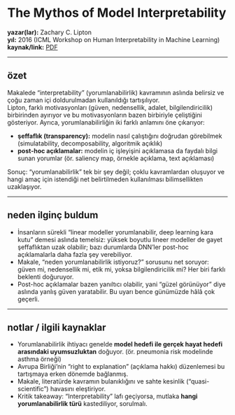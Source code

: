# The Mythos of Model Interpretability

**yazar(lar):** Zachary C. Lipton  
**yıl:** 2016 (ICML Workshop on Human Interpretability in Machine Learning)  
**kaynak/link:** [PDF](https://arxiv.org/abs/1606.03490)

---

## özet

Makalede “interpretability” (yorumlanabilirlik) kavramının aslında belirsiz ve çoğu zaman içi doldurulmadan kullanıldığı tartışılıyor.  
Lipton, farklı motivasyonları (güven, nedensellik, adalet, bilgilendiricilik) birbirinden ayırıyor ve bu motivasyonların bazen birbiriyle çeliştiğini gösteriyor. Ayrıca, yorumlanabilirliğin iki farklı anlamını öne çıkarıyor:  

- **şeffaflık (transparency):** modelin nasıl çalıştığını doğrudan görebilmek (simulatability, decomposability, algoritmik açıklık)  
- **post-hoc açıklamalar:** modelin iç işleyişini açıklamasa da faydalı bilgi sunan yorumlar (ör. saliency map, örnekle açıklama, text açıklaması)

Sonuç: “yorumlanabilirlik” tek bir şey değil; çoklu kavramlardan oluşuyor ve hangi amaç için istendiği net belirtilmeden kullanılması bilimsellikten uzaklaşıyor.

---

## neden ilginç buldum

- İnsanların sürekli “linear modeller yorumlanabilir, deep learning kara kutu” demesi aslında temelsiz: yüksek boyutlu lineer modeller de gayet şeffaflıktan uzak olabilir; bazı durumlarda DNN’ler post-hoc açıklamalarla daha fazla şey verebiliyor.  
- Makale, “neden yorumlanabilirlik istiyoruz?” sorusunu net soruyor: güven mi, nedensellik mi, etik mi, yoksa bilgilendiricilik mi? Her biri farklı beklenti doğuruyor.  
- Post-hoc açıklamalar bazen yanıltıcı olabilir, yani “güzel görünüyor” diye aslında yanlış güven yaratabilir. Bu uyarı bence günümüzde hâlâ çok geçerli.

---

## notlar / ilgili kaynaklar

- Yorumlanabilirlik ihtiyacı genelde **model hedefi ile gerçek hayat hedefi arasındaki uyumsuzluktan** doğuyor. (ör. pneumonia risk modelinde asthma örneği)  
- Avrupa Birliği’nin “right to explanation” (açıklama hakkı) düzenlemesi bu tartışmaya erken dönemde bağlanmış.  
- Makale, literatürde kavramın bulanıklığını ve sahte kesinlik (“quasi-scientific”) havasını eleştiriyor.  
- Kritik takeaway: “Interpretability” lafı geçiyorsa, mutlaka **hangi yorumlanabilirlik türü** kastediliyor, sorulmalı.

